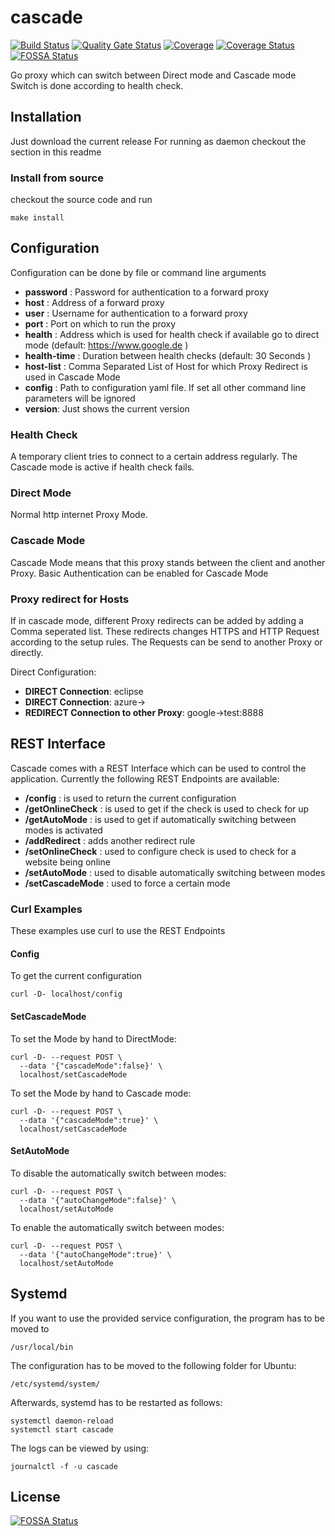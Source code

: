 # cascade
[![Build Status](https://travis-ci.org/azak-azkaran/cascade.svg?branch=master)](https://travis-ci.org/azak-azkaran/cascade)
[![Quality Gate Status](https://sonarcloud.io/api/project_badges/measure?project=azak-azkaran_cascade&metric=alert_status)](https://sonarcloud.io/dashboard?id=azak-azkaran_cascade)
[![Coverage](https://sonarcloud.io/api/project_badges/measure?project=azak-azkaran_cascade&metric=coverage)](https://sonarcloud.io/dashboard?id=azak-azkaran_cascade)
[![Coverage Status](https://coveralls.io/repos/github/azak-azkaran/cascade/badge.svg?branch=master)](https://coveralls.io/github/azak-azkaran/cascade?branch=master)
[![FOSSA Status](https://app.fossa.io/api/projects/git%2Bgithub.com%2Fazak-azkaran%2Fcascade.svg?type=shield)](https://app.fossa.io/projects/git%2Bgithub.com%2Fazak-azkaran%2Fcascade?ref=badge_shield)

Go proxy which can switch between Direct mode and Cascade mode
Switch is done according to health check.

## Installation
Just download the current release
For running as daemon checkout the section in this readme

### Install from source
checkout the source code and run 
```
make install
```

## Configuration
Configuration can be done by file or command line arguments

* __password__ : Password for authentication to a forward proxy
* __host__ : Address of a forward proxy
* __user__ : Username for authentication to a forward proxy
* __port__ : Port on which to run the proxy
* __health__ : Address which is used for health check if available go to direct mode (default: https://www.google.de )
* __health-time__ : Duration between health checks (default: 30 Seconds )
* __host-list__ : Comma Separated List of Host for which Proxy Redirect is used in Cascade Mode
* __config__ : Path to configuration yaml file. If set all other command line parameters will be ignored
* __version__: Just shows the current version

### Health Check
A temporary client tries to connect to a certain address regularly.
The Cascade mode is active if health check fails.

### Direct Mode
Normal http internet Proxy Mode.

### Cascade Mode
Cascade Mode means that this proxy stands between the client and another Proxy.
Basic Authentication can be enabled for Cascade Mode

### Proxy redirect for Hosts

If in cascade mode, different Proxy redirects can be added by adding a Comma seperated list. These redirects changes HTTPS and HTTP Request according to the setup rules.
The Requests can be send to another Proxy or directly.

Direct Configuration:

* __DIRECT Connection__: eclipse
* __DIRECT Connection__: azure->
* __REDIRECT Connection to other Proxy__: google->test:8888

## REST Interface

Cascade comes with a REST Interface which can be used to control the application.
Currently the following REST Endpoints are available:

* __/config__ : is used to return the current configuration
* __/getOnlineCheck__ : is used to get if the check is used to check for up 
* __/getAutoMode__ : is used to get if automatically switching between modes is activated
* __/addRedirect__ : adds another redirect rule
* __/setOnlineCheck__ : used to configure check is used to check for a website being online
* __/setAutoMode__ : used to disable automatically switching between modes
* __/setCascadeMode__ : used to force a certain mode

### Curl Examples
These examples use curl to use the REST Endpoints

#### Config
To get the current configuration
```
curl -D- localhost/config
```

#### SetCascadeMode
To set the Mode by hand to DirectMode:
```
curl -D- --request POST \
  --data '{"cascadeMode":false}' \
  localhost/setCascadeMode
```
To set the Mode by hand to Cascade mode:
```
curl -D- --request POST \
  --data '{"cascadeMode":true}' \ 
  localhost/setCascadeMode
```

#### SetAutoMode
To disable the automatically switch between modes:
```
curl -D- --request POST \
  --data '{"autoChangeMode":false}' \
  localhost/setAutoMode
```
To enable the automatically switch between modes:
```
curl -D- --request POST \
  --data '{"autoChangeMode":true}' \
  localhost/setAutoMode
```


## Systemd

If you want to use the provided service configuration, the program has to be moved to 
```
/usr/local/bin
```
The configuration has to be moved to the following folder for Ubuntu:

```
/etc/systemd/system/
```

Afterwards, systemd has to be restarted as follows:
```
systemctl daemon-reload
systemctl start cascade
```

The logs can be viewed by using:
```
journalctl -f -u cascade
```



## License
[![FOSSA Status](https://app.fossa.io/api/projects/git%2Bgithub.com%2Fazak-azkaran%2Fcascade.svg?type=large)](https://app.fossa.io/projects/git%2Bgithub.com%2Fazak-azkaran%2Fcascade?ref=badge_large)